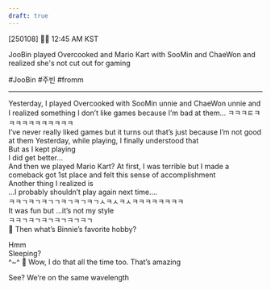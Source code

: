 ```yaml
---
draft: true
---
```

[250108] 🐣💭 12:45 AM KST

JooBin played Overcooked and Mario Kart with SooMin and ChaeWon and realized she's not cut out for gaming

#JooBin #주빈 #fromm

---

Yesterday, I played Overcooked with SooMin unnie and ChaeWon unnie
and I realized something
I don’t like games because I’m bad at them…
ㅋㅋㅋㅌㅋㅋㅋㅋㅋㅋㅋㅋㅋㅋㅋ  
I’ve never really liked games
but it turns out that’s just because I’m not good at them
Yesterday, while playing, I finally understood that  
But as I kept playing  
I did get better…  
And then we played Mario Kart? 
At first, I was terrible but I made a comeback
got 1st place and felt this sense of accomplishment  
Another thing I realized is  
...I probably shouldn’t play again next time….  
ㅋㅋㄱㅋㄱㅋㄱㄱㅋㄱㅋㄱㅋㄱㅅㅋㅅㅋㅅㅋㅋㅋㅋㅋㅋㅋㅋ  
It was fun but
...it’s not my style  
ㅋㅋㄱㅋㄱㅋㄱㅋㄱㅋㄱㅋㄱ  
🫧 Then what’s Binnie’s favorite hobby?

Hmm  
Sleeping?  
^~^
🫧 Wow, I do that all the time too. That’s amazing

See? We’re on the same wavelength
